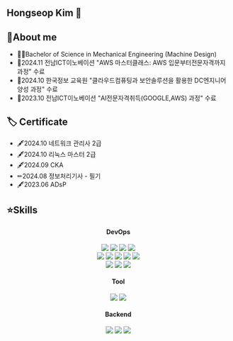 ## Hongseop Kim 👋



## 📝About me

- 👨‍🎓Bachelor of Science in Mechanical Engineering (Machine Design)
- 📗2024.11 전남ICT이노베이션 "AWS 마스터클래스: AWS 입문부터전문자격까지 과정" 수료
- 📕2024.10 한국정보 교육원 "클라우드컴퓨팅과 보안솔루션을 활용한 DC엔지니어 양성 과정" 수료
- 📘2023.10 전남ICT이노베이션 "AI전문자격취득(GOOGLE,AWS) 과정" 수료

## 🏷 Certificate
- 🖋2024.10 네트워크 관리사 2급 
- 🖋2024.10 리눅스 마스터 2급
- 🖋2024.09 CKA
- ✏2024.08 정보처리기사 - 필기
- 🖋2023.06 ADsP

## ⭐Skills

<div align="center">
  
#### DevOps

  <img src="https://img.shields.io/badge/amazonwebservices-232F3E?style=for-the-badge&logo=amazonwebservices&logoColor=White"/>
  <img src="https://img.shields.io/badge/kubernetes-326CE5?style=for-the-badge&logo=kubernetes&logoColor=white"> 
  <img src="https://img.shields.io/badge/docker-2496ED?style=for-the-badge&logo=docker&logoColor=white">
  <img src="https://img.shields.io/badge/linux-FCC624?style=for-the-badge&logo=linux&logoColor=black"> 
  <br>
  <img src="https://img.shields.io/badge/ubuntu-E95420?style=for-the-badge&logo=ubuntu&logoColor=black"> 
  <img src="https://img.shields.io/badge/Nginx-009639?style=for-the-badge&logo=Nginx&logoColor=white">   
  <img src="https://img.shields.io/badge/apache tomcat-F8DC75?style=for-the-badge&logo=apachetomcat&logoColor=black">
  <img src="https://img.shields.io/badge/jenkins-D24939?style=for-the-badge&logo=jenkins&logoColor=black">
  <img src="https://img.shields.io/badge/Argo-EF7B4D?style=for-the-badge&logo=Argo&logoColor=white"> 
  <br>
  <img src="https://img.shields.io/badge/Terraform-844FBA?style=for-the-badge&logo=Terraform&logoColor=white">   
  <img src="https://img.shields.io/badge/Helm-0F1689?style=for-the-badge&logo=Helm&logoColor=white">
  <img src="https://img.shields.io/badge/ApacheJmeter-D22128?style=for-the-badge&logo=ApacheJmeter&logoColor=white">

#### Tool
<img src="https://img.shields.io/badge/git-F05032?style=for-the-badge&logo=git&logoColor=white"> 
<img src="https://img.shields.io/badge/notion-000000?style=for-the-badge&logo=notion&logoColor=white"> 


#### Backend
<img src="https://img.shields.io/badge/mysql-4479A1?style=for-the-badge&logo=mysql&logoColor=white"> 
<img src="https://img.shields.io/badge/mariaDB-003545?style=for-the-badge&logo=mariaDB&logoColor=white">
<img src="https://img.shields.io/badge/python-3776AB?style=for-the-badge&logo=python&logoColor=white">



<!--
**hongseop-kim/Hongseop-Kim** is a ✨ _special_ ✨ repository because its `README.md` (this file) appears on your GitHub profile.

Here are some ideas to get you started:

- 🔭 I’m currently working on ...
- 🌱 I’m currently learning ...
- 👯 I’m looking to collaborate on ...
- 🤔 I’m looking for help with ...
- 💬 Ask me about ...
- 📫 How to reach me: ...
- 😄 Pronouns: ...
- ⚡ Fun fact: ...
-->
